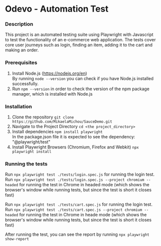 #   Odevo - Automation Test

### Description
This project is an automated testing suite using Playwright with Javascript to test the functionality of an e-commerce web application. The tests cover core user journeys such as login, finding an item, adding it to the cart and making an order.


### Prerequisites

1) Install Node.js (https://nodejs.org/en) <br/>
By running `node --version` you can check if you have Node.js installed successfully.
2) Run `npm --version` in order to check the version of the npm package manager, which is installed with Node.js


### Installation

1) Clone the repository
    `git clone https://github.com/MikaelaMichou/SauceDemo.git`
2) Navigate to the Project Directory
    `cd <the project_directory>`
3) Install dependencies
    `npm install playwright` <br/>
    In the package.json file it is expected to see the dependency: "@playwright/test"
4) Install Playwright Browsers (Chromium, Firefox and Webkit)
    `npx playwright install`


### Running the tests
Run `npx playwright test ./tests/login.spec.js` for running the login test. <br/>
Run `npx playwright test ./tests/login.spec.js --project chromium --headed` for running the test in Chrome in headed mode (which shows the browser's window while running tests, but since the test is short it closes fast) <br/>

Run `npx playwright test ./tests/cart.spec.js` for running the login test. <br/>
Run `npx playwright test ./tests/cart.spec.js --project chromium --headed` for running the test in Chrome in heade mode (which shows the browser's window while running tests, but since the test is short it closes fast)  <br/>

After running the test, you can see the report by running `npx playwright show-report`

